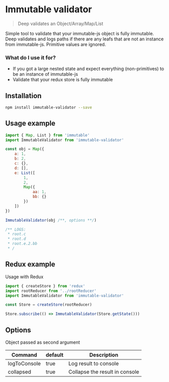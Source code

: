 # Immutable validator

> Deep validates an Object/Array/Map/List

Simple tool to validate that your immutable-js object is fully immutable. Deep validates and logs paths if there are any leafs that are not an instance from immutable-js. Primitive values are ignored.

### What do I use it for?

* If you got a large nested state and expect everything (non-primitives) to be an instance of immutable-js
* Validate that your redux store is fully immutable

## Installation

```sh
npm install immutable-validator --save
```

## Usage example

```js
import { Map, List } from 'immutable'
import ImmutableValidator from 'immutable-validator'

const obj = Map({
    a: 1,
    b: 2,
    c: {},
    d: [],
    e: List([
        1,
        2,
        Map({
            aa: 1,
            bb: {}
        })
    ])
})

ImmutableValidator(obj /**, options **/)

/** LOGS:
 * root.c
 * root.d
 * root.e.2.bb
 * /
```

## Redux example

Usage with Redux

```js
import { createStore } from 'redux'
import rootReducer from '../rootReducer'
import ImmutableValidator from 'immutable-validator'

const Store = createStore(rootReducer)

Store.subscribe(() => ImmutableValidator(Store.getState()))
```

## Options

Object passed as second argument

| Command      | default | Description                    |
| ------------ | ------- | ------------------------------ |
| logToConsole | true    | Log result to console          |
| collapsed    | true    | Collapse the result in console |
